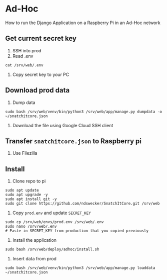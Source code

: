 # Ad-Hoc

How to run the Django Application on a Raspberry Pi in an Ad-Hoc network

## Get current secret key

1. SSH into prod
1. Read .env

```shell
cat /srv/web/.env
```

1. Copy secret key to your PC

## Download prod data

1. Dump data

```shell
sudo bash /srv/web/venv/bin/python3 /srv/web/app/manage.py dumpdata -o ~/snatchitcore.json
```

1. Download the file using Google Cloud SSH client

## Transfer `snatchitcore.json` to Raspberry pi

1. Use Filezilla

## Install

1. Clone repo to pi

```shell
sudo apt update
sudo apt upgrade -y
sudo apt install git -y
sudo git clone https://github.com/ndswecker/SnatchItCore.git /srv/web
```

1. Copy `prod.env` and update `SECRET_KEY`

```shell
sudo cp /srv/web/envs/prod.env /srv/web/.env
sudo nano /srv/web/.env
# Paste in SECRET_KEY from production that you copied previously
```

1. Install the application

```shell
sudo bash /srv/web/deploy/adhoc/install.sh
```

1. Insert data from prod

```shell
sudo bash /srv/web/venv/bin/python3 /srv/web/app/manage.py loaddata ~/snatchitcore.json
```
